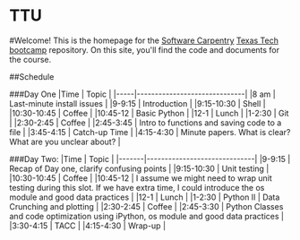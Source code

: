 TTU
===

#Welcome!
This is the homepage for the [Software Carpentry](software-carpentry.org/) [Texas Tech](http://www.ttu.edu/) [bootcamp](http://wrightaprilm.github.io/2014-08-23-ttu/) repository. On this site, you'll find the code and documents for the course.

##Schedule

###Day One
|Time | Topic |
|-----|------------------------------|
|8 am | Last-minute install issues   |
|9-9:15 | Introduction |
|9:15-10:30 | Shell |
|10:30-10:45 | Coffee |
|10:45-12 | Basic Python |
|12-1 | Lunch |
|1-2:30 | Git |
|2:30-2:45 | Coffee |
|2:45-3:45 | Intro to functions and saving code to a file |
|3:45-4:15 | Catch-up Time |
|4:15-4:30 | Minute papers. What is clear? What are you unclear about? |

###Day Two:
|Time   | Topic |
|-------|------------------------------|
|9-9:15 | Recap of Day one, clarify confusing points |
|9:15-10:30 | Unit testing |
|10:30-10:45 | Coffee |
|10:45-12 | I assume we might need to wrap unit testing during this slot. If we have extra time, I could introduce the os module and good data practices |
|12-1 | Lunch |
|1-2:30 | Python II | Data Crunching and plotting |
|2:30-2:45 | Coffee |
|2:45-3:30 | Python Classes and code optimization using iPython, os module and good data practices |
|3:30-4:15 | TACC |
|4:15-4:30 | Wrap-up |


